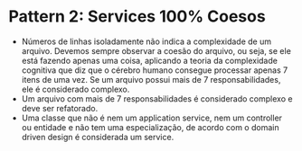 # Pattern 2: Services 100% Coesos

- Números de linhas isoladamente não indica a complexidade de um arquivo. Devemos sempre observar a coesão do arquivo, ou seja, se ele está fazendo apenas uma coisa, aplicando a teoria da complexidade cognitiva que diz que o cérebro humano consegue processar apenas 7 itens de uma vez. Se um arquivo possui mais de 7 responsabilidades, ele é considerado complexo.
- Um arquivo com mais de 7 responsabilidades é considerado complexo e deve ser refatorado.
- Uma classe que não é nem um application service, nem um controller ou entidade e não tem uma especialização, de acordo com o domain driven design é considerada um service.
